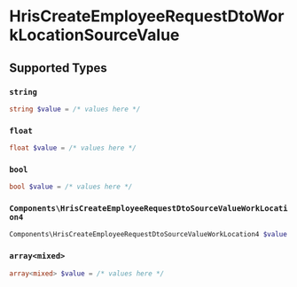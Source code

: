 # HrisCreateEmployeeRequestDtoWorkLocationSourceValue


## Supported Types

### `string`

```php
string $value = /* values here */
```

### `float`

```php
float $value = /* values here */
```

### `bool`

```php
bool $value = /* values here */
```

### `Components\HrisCreateEmployeeRequestDtoSourceValueWorkLocation4`

```php
Components\HrisCreateEmployeeRequestDtoSourceValueWorkLocation4 $value = /* values here */
```

### `array<mixed>`

```php
array<mixed> $value = /* values here */
```

